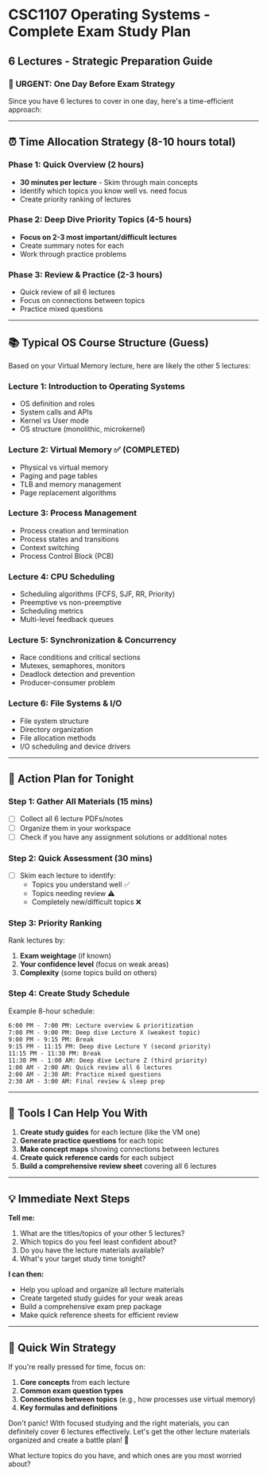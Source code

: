 # CSC1107 Operating Systems - Complete Exam Study Plan
## 6 Lectures - Strategic Preparation Guide

### 🚨 **URGENT: One Day Before Exam Strategy**

Since you have 6 lectures to cover in one day, here's a time-efficient approach:

---

## ⏰ **Time Allocation Strategy (8-10 hours total)**

### Phase 1: Quick Overview (2 hours)
- **30 minutes per lecture** - Skim through main concepts
- Identify which topics you know well vs. need focus
- Create priority ranking of lectures

### Phase 2: Deep Dive Priority Topics (4-5 hours)
- **Focus on 2-3 most important/difficult lectures**
- Create summary notes for each
- Work through practice problems

### Phase 3: Review & Practice (2-3 hours)
- Quick review of all 6 lectures
- Focus on connections between topics
- Practice mixed questions

---

## 📚 **Typical OS Course Structure (Guess)**

Based on your Virtual Memory lecture, here are likely the other 5 lectures:

### **Lecture 1: Introduction to Operating Systems**
- OS definition and roles
- System calls and APIs
- Kernel vs User mode
- OS structure (monolithic, microkernel)

### **Lecture 2: Virtual Memory** ✅ **(COMPLETED)**
- Physical vs virtual memory
- Paging and page tables
- TLB and memory management
- Page replacement algorithms

### **Lecture 3: Process Management**
- Process creation and termination
- Process states and transitions
- Context switching
- Process Control Block (PCB)

### **Lecture 4: CPU Scheduling**
- Scheduling algorithms (FCFS, SJF, RR, Priority)
- Preemptive vs non-preemptive
- Scheduling metrics
- Multi-level feedback queues

### **Lecture 5: Synchronization & Concurrency**
- Race conditions and critical sections
- Mutexes, semaphores, monitors
- Deadlock detection and prevention
- Producer-consumer problem

### **Lecture 6: File Systems & I/O**
- File system structure
- Directory organization
- File allocation methods
- I/O scheduling and device drivers

---

## 🎯 **Action Plan for Tonight**

### **Step 1: Gather All Materials (15 mins)**
- [ ] Collect all 6 lecture PDFs/notes
- [ ] Organize them in your workspace
- [ ] Check if you have any assignment solutions or additional notes

### **Step 2: Quick Assessment (30 mins)**
- [ ] Skim each lecture to identify:
  - Topics you understand well ✅
  - Topics needing review ⚠️  
  - Completely new/difficult topics ❌

### **Step 3: Priority Ranking**
Rank lectures by:
1. **Exam weightage** (if known)
2. **Your confidence level** (focus on weak areas)
3. **Complexity** (some topics build on others)

### **Step 4: Create Study Schedule**
Example 8-hour schedule:
```
6:00 PM - 7:00 PM: Lecture overview & prioritization
7:00 PM - 9:00 PM: Deep dive Lecture X (weakest topic)
9:00 PM - 9:15 PM: Break
9:15 PM - 11:15 PM: Deep dive Lecture Y (second priority)
11:15 PM - 11:30 PM: Break
11:30 PM - 1:00 AM: Deep dive Lecture Z (third priority)
1:00 AM - 2:00 AM: Quick review all 6 lectures
2:00 AM - 2:30 AM: Practice mixed questions
2:30 AM - 3:00 AM: Final review & sleep prep
```

---

## 🔧 **Tools I Can Help You With**

1. **Create study guides** for each lecture (like the VM one)
2. **Generate practice questions** for each topic
3. **Make concept maps** showing connections between lectures
4. **Create quick reference cards** for each subject
5. **Build a comprehensive review sheet** covering all 6 lectures

---

## 💡 **Immediate Next Steps**

**Tell me:**
1. What are the titles/topics of your other 5 lectures?
2. Which topics do you feel least confident about?
3. Do you have the lecture materials available?
4. What's your target study time tonight?

**I can then:**
- Help you upload and organize all lecture materials
- Create targeted study guides for your weak areas
- Build a comprehensive exam prep package
- Make quick reference sheets for efficient review

---

## 🚀 **Quick Win Strategy**

If you're really pressed for time, focus on:
1. **Core concepts** from each lecture
2. **Common exam question types**
3. **Connections between topics** (e.g., how processes use virtual memory)
4. **Key formulas and definitions**

Don't panic! With focused studying and the right materials, you can definitely cover 6 lectures effectively. Let's get the other lecture materials organized and create a battle plan! 💪

What lecture topics do you have, and which ones are you most worried about?
